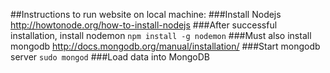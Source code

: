 ##Instructions to run website on local machine:
###Install Nodejs
http://howtonode.org/how-to-install-nodejs
###After successful installation, install nodemon
```npm install -g nodemon```
###Must also install mongodb
http://docs.mongodb.org/manual/installation/
###Start mongodb server
```sudo mongod```
###Load data into MongoDB
